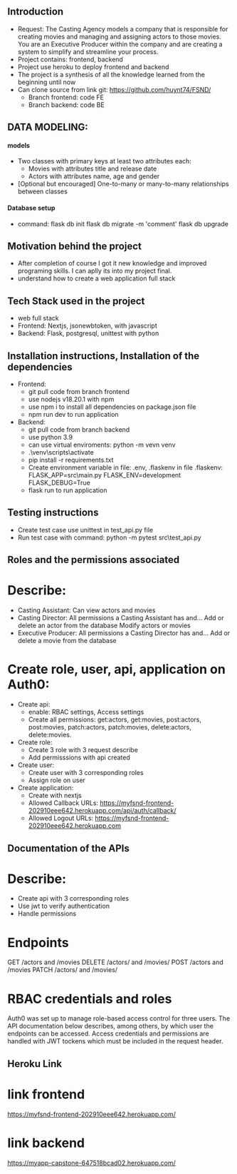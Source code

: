 ## Introduction
- Request: The Casting Agency models a company that is responsible for creating movies and managing and assigning actors to those movies. You are an Executive Producer within the company and are creating a system to simplify and streamline your process.
- Project contains: frontend, backend
- Project use heroku to deploy frontend and backend
- The project is a synthesis of all the knowledge learned from the beginning until now
- Can clone source from link git: https://github.com/huynt74/FSND/
    + Branch frontend: code FE
    + Branch backend: code BE
## DATA MODELING:
#### models
- Two classes with primary keys at least two attributes each:
    + Movies with attributes title and release date
    + Actors with attributes name, age and gender
- [Optional but encouraged] One-to-many or many-to-many relationships between classes
#### Database setup
- command: 
    flask db init
    flask db migrate -m 'comment'
    flask db upgrade
## Motivation behind the project
- After completion of course I got it new knowledge and improved programing skills. I can aplly its into my project final.
- understand how to create a web application full stack
## Tech Stack used in the project
- web full stack
- Frontend: Nextjs, jsonewbtoken, with javascript
- Backend: Flask, postgresql, unittest with python

## Installation instructions, Installation of the dependencies
- Frontend: 
    + git pull code from branch frontend
    + use nodejs v18.20.1 with npm 
    + use npm i to install all dependencies on package.json file
    + npm run dev to run application
- Backend:
    + git pull code from branch backend
    + use python 3.9
    + can use virtual enviroments: python -m vevn venv
    + .\venv\scripts\activate 
    + pip install -r requirements.txt 
    + Create environment variable in file: .env, .flaskenv
        in file .flaskenv: 
            FLASK_APP=src\main.py
            FLASK_ENV=development
            FLASK_DEBUG=True
    + flask run to run application

## Testing instructions
- Create test case use unittest in test_api.py file
- Run test case with command: python -m pytest src\test_api.py

## Roles and the permissions associated
# Describe:
- Casting Assistant:
    Can view actors and movies
- Casting Director:
    All permissions a Casting Assistant has and…
    Add or delete an actor from the database
Modify actors or movies
- Executive Producer:
    All permissions a Casting Director has and…
    Add or delete a movie from the database
# Create role, user, api, application on Auth0:
- Create api: 
    + enable: RBAC settings, Access settings
    + Create all permissions: get:actors, get:movies, post:actors, post:movies, patch:actors, patch:movies, delete:actors, delete:movies.
- Create role: 
    + Create 3 role with 3 request describe
    + Add permisssions with api created
- Create user:
    + Create user with 3 corresponding roles
    + Assign role on user
- Create application:
    + Create with nextjs
    + Allowed Callback URLs: https://myfsnd-frontend-202910eee642.herokuapp.com/api/auth/callback/
    + Allowed Logout URLs: https://myfsnd-frontend-202910eee642.herokuapp.com

## Documentation of the APIs
# Describe:
- Create api with 3 corresponding roles
- Use jwt to verify authentication
- Handle permissions
# Endpoints
GET /actors and /movies
DELETE /actors/ and /movies/
POST /actors and /movies 
PATCH /actors/<id> and /movies/<id>
# RBAC credentials and roles
Auth0 was set up to manage role-based access control for three users. The API documentation below describes, among others, by which user the endpoints can be accessed. Access credentials and permissions are handled with JWT tockens which must be included in the request header.

## Heroku Link
# link frontend
https://myfsnd-frontend-202910eee642.herokuapp.com/
# link backend
https://myapp-capstone-647518bcad02.herokuapp.com/
